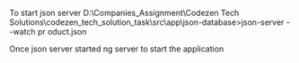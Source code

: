 To start json server 
D:\Companies_Assignment\Codezen Tech Solutions\codezen_tech_solution_task\src\app\json-database>json-server --watch pr
oduct.json

Once json server started 
ng server 
to start the application 
